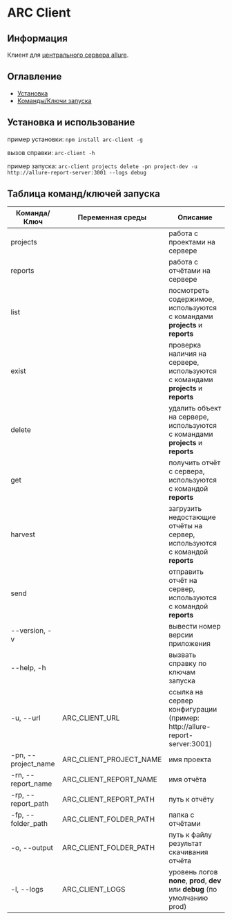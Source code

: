 # ARC Client

## Информация

Клиент для [центрального сервера allure](https://github.com/samurayii/allure-report-center).

## Оглавление

- [Установка](#install)
- [Команды/Ключи запуска](#launch)

## <a name="install"></a> Установка и использование

пример установки: `npm install arc-client -g`

вызов справки: `arc-client -h`

пример запуска: `arc-client projects delete -pn project-dev -u http://allure-report-server:3001 --logs debug`

## <a name="launch"></a> Таблица команд/ключей запуска

Команда/Ключ | Переменная среды | Описание
------------ | ------------- | -------------
projects | | работа с проектами на сервере
reports | | работа с отчётами на сервере
list | | посмотреть содержимое, используются с командами **projects** и **reports**
exist | | проверка наличия на сервере, используются с командами **projects** и **reports**
delete | | удалить объект на сервере, используются с командами **projects** и **reports**
get | | получить отчёт с сервера, используются с командой **reports**
harvest | | загрузить недостающие отчёты на сервер, используются с командой **reports**
send | | отправить отчёт на сервер, используются с командой **reports**
--version, -v | | вывести номер версии приложения
--help, -h | | вызвать справку по ключам запуска
-u, --url | ARC_CLIENT_URL | ссылка на сервер конфигурации (пример: http://allure-report-server:3001)
-pn, --project_name | ARC_CLIENT_PROJECT_NAME | имя проекта
-rn, --report_name | ARC_CLIENT_REPORT_NAME | имя отчёта
-rp, --report_path | ARC_CLIENT_REPORT_PATH | путь к отчёту
-fp, --folder_path | ARC_CLIENT_FOLDER_PATH | папка с отчётами
-o, --output | ARC_CLIENT_FOLDER_PATH | путь к файлу результат скачивания отчёта
-l, --logs | ARC_CLIENT_LOGS | уровень логов **none**, **prod**, **dev** или **debug** (по умолчанию prod)